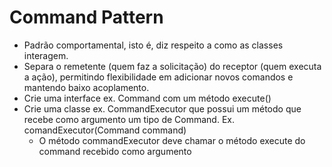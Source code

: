 # Command Pattern

- Padrão comportamental, isto é, diz respeito a como as classes interagem.
- Separa o remetente (quem faz a solicitação) do receptor (quem executa a ação), permitindo flexibilidade em adicionar novos comandos e mantendo baixo acoplamento.
- Crie uma interface ex. Command com um método execute()
- Crie uma classe ex. CommandExecutor que possui um método que recebe como argumento um tipo de Command.
  Ex. comandExecutor(Command command)
  - O método commandExecutor deve chamar o método execute do command recebido como argumento
